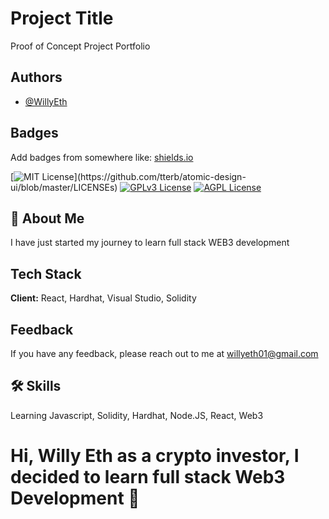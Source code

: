
# Project Title

Proof of Concept Project Portfolio


## Authors

- [@WillyEth](https://github.com/WillyEth)


## Badges

Add badges from somewhere like: [shields.io](https://shields.io/)

[![MIT License](https://img.shields.io/apm/l/atomic-design-ui.svg?)](https://github.com/tterb/atomic-design-ui/blob/master/LICENSEs)
[![GPLv3 License](https://img.shields.io/badge/License-GPL%20v3-yellow.svg)](https://opensource.org/licenses/)
[![AGPL License](https://img.shields.io/badge/license-AGPL-blue.svg)](http://www.gnu.org/licenses/agpl-3.0)


## 🚀 About Me
I have just started my journey to learn full stack WEB3 development


## Tech Stack

**Client:** React, Hardhat, Visual Studio, Solidity



## Feedback

If you have any feedback, please reach out to me at willyeth01@gmail.com


## 🛠 Skills
Learning Javascript, Solidity, Hardhat, Node.JS, React, Web3


# Hi, Willy Eth as a crypto investor, I decided to learn full stack Web3 Development 👋



